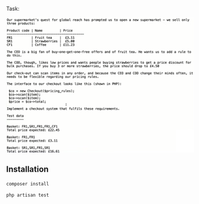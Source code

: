 Task:

![image1](tdd-task.png)

## Installation

``` bash
composer install
```

``` bash
php artisan test
```